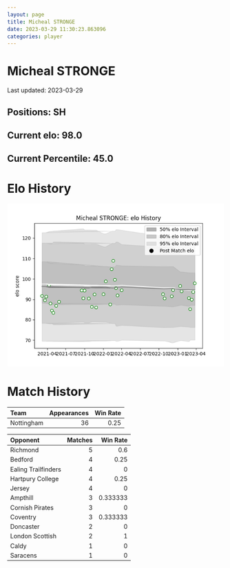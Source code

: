 ```yaml
---  
layout: page  
title: Micheal STRONGE  
date: 2023-03-29 11:30:23.863096  
categories: player  
---
```

# Micheal STRONGE


Last updated: 2023-03-29
## Positions: SH

## Current elo: 98.0

## Current Percentile: 45.0

# Elo History


![elo history](history_MichealSTRONGE.png)
# Match History


| Team       |   Appearances |   Win Rate |
|:-----------|--------------:|-----------:|
| Nottingham |            36 |       0.25 |

| Opponent            |   Matches |   Win Rate |
|:--------------------|----------:|-----------:|
| Richmond            |         5 |   0.6      |
| Bedford             |         4 |   0.25     |
| Ealing Trailfinders |         4 |   0        |
| Hartpury College    |         4 |   0.25     |
| Jersey              |         4 |   0        |
| Ampthill            |         3 |   0.333333 |
| Cornish Pirates     |         3 |   0        |
| Coventry            |         3 |   0.333333 |
| Doncaster           |         2 |   0        |
| London Scottish     |         2 |   1        |
| Caldy               |         1 |   0        |
| Saracens            |         1 |   0        |